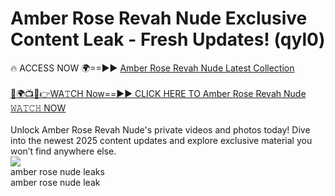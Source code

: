 # Amber Rose Revah Nude Exclusive Content Leak - Fresh Updates! (qyl0)

🔥 ACCESS NOW 🌍==►► <a href="https://tinyurl.com/2mz8nhtm" rel="nofollow">Amber Rose Revah Nude Latest Collection</a>
<br><br>
[🔴🌍📺📱👉WA𝚃CH Now==►► CLICK HERE TO Amber Rose Revah Nude 𝚆𝙰𝚃𝙲𝙷 NOW](https://tinyurl.com/2mz8nhtm)
<br><br>
Unlock Amber Rose Revah Nude's private videos and photos today! Dive into the newest 2025 content updates and explore exclusive material you won’t find anywhere else.
<br>
<a href="https://tinyurl.com/2mz8nhtm" rel="nofollow" data-target="animated-image.originalLink"><img src="https://camo.githubusercontent.com/8a4f000d20f83aca3bf7ec5f350d767afa0574a8a352519fd8cfa583a6f93a33/68747470733a2f2f692e696d6775722e636f6d2f644a486b345a712e676966" data-canonical-src="https://i.imgur.com/dJHk4Zq.gif" style="max-width: 100%; display: inline-block;" data-target="animated-image.originalImage"></a>
<br>
amber rose nude leaks<br>
amber rose nude leak